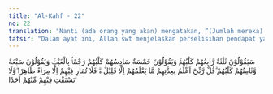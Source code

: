 ```yaml
---
title: "Al-Kahf - 22"
no: 22
translation: "Nanti (ada orang yang akan) mengatakan, ”(Jumlah mereka) tiga (orang), yang ke empat adalah anjingnya,” dan (yang lain) mengatakan, “(Jumlah mereka) lima (orang), yang ke enam adalah anjingnya,” sebagai terkaan terhadap yang gaib; dan (yang lain lagi) mengatakan, “(Jumlah mereka) tujuh (orang), yang ke delapan adalah anjingnya.” Katakanlah (Muhammad), “Tuhanku lebih mengetahui jumlah mereka; tidak ada yang mengetahui (bilangan) mereka kecuali sedikit.” Karena itu janganlah engkau (Muhammad) berbantah tentang hal mereka, kecuali perbantahan lahir saja dan jangan engkau menanyakan tentang mereka (pemuda-pemuda itu) kepada siapa pun."
tafsir: "Dalam ayat ini, Allah swt menjelaskan perselisihan pendapat yang terjadi pada masa Rasulullah saw mengenai kisah ini. Orang Nasrani dari aliran Malkaniyah berkata, \"Mereka itu berjumlah tiga orang, yang keempat adalah anjingnya.\" Orang Nasrani dari aliran Ya'qubiyah berpendapat, \"Mereka itu berjumlah lima orang dan yang keenam adalah anjingnya.\" Sedangkan golongan Nasthuriyah mengatakan, \"Mereka itu tujuh orang dan yang kedelapan adalah anjingnya.\" Dalam hal ini Allah berfirman bahwa mereka mengatakan tiga atau lima orang itu hanyalah perkiraan semata, dan tidak disertai dengan pengetahuan, seperti melemparkan batu di malam hari ke suatu sasaran yang tidak tampak oleh mata. Tetapi Allah tidak menyatakan terhadap orang yang mengatakan tujuh orang sebagai perkiraan yang tidak menentu. Oleh karena itu, menurut Ibnu 'Abbas, pendapat yang mengatakan bahwa jumlah mereka itu tujuh orang dan yang kedelapan adalah anjingnya inilah yang benar. Sebab Allah swt menyatakan kedua pendapat sebelumnya sebagai perkiraan yang tidak menentu, namun tidak mengatakan hal yang sama untuk pendapat yang ketiga. Hal ini menunjuk-kan bahwa perkataan yang ketiga itulah yang benar dan menunjukkan pula bahwa ucapan itu berdasarkan pengetahuan, keyakinan, dan kemantapan batin.\n\nMengenai nama-nama mereka yang tujuh itu, yang bermacam-macam pengucapannya, menurut al-hafidh Ibnu hajar dalam Kitab Tarikh karya Bukhari, tidak ada yang dapat dijadikan rujukan, karena bukan nama Arab. Dalam Tafsir Ibnu Katsir disebutkan nama-nama mereka sebagai berikut: Maksalmina (yang tertua), Tamlikha (yang kedua), Marthunus, Birunus, Dominus, Yathbunus, Falyastathyunus, dan nama anjingnya Hamran atau Qitmir. Nama-nama ini diambil dari Ahli Kitab, sehingga kebenarannya masih diragukan. Hanya Allah yang lebih mengetahui.\n\nKemudian Allah swt memerintahkan Rasul-Nya untuk mengemukakan kepada mereka yang berselisih tentang berapa jumlah pemuda penghuni gua itu bahwa Allah swt lebih mengetahui jumlah mereka. Tidak perlu mem-bicarakan hal seperti itu tanpa pengetahuan, lebih baik menyerahkannya kepada Allah. Seandainya Allah memberitahu Rasul-Nya tentang hal itu, tentu beliau akan menyampaikannya kepada umatnya jika bermanfaat untuk kehidupan mereka di dunia dan akhirat. Jika hal itu tidak disebutkan, seharusnya tidak perlu membuang-buang tenaga untuk memikirkannya.\n\nTetapi kemudian, Allah menegaskan \"tidak ada orang yang mengetahui jumlah mereka kecuali sedikit\". Di sini Allah mengisyaratkan adanya segelintir manusia yang diberi Allah ilmu untuk mengetahui keadaan yang sebenarnya tentang penghuni-penghuni gua itu. Siapakah yang sedikit itu? Ibnu 'Abbas, seorang sahabat yang masih muda pada zamannya dan dipandang sebagai tokoh ilmiah di segala bidang, mengatakan bahwa dia termasuk di antara yang sedikit itu. Ahli-ahli sejarah, ahli-ahli ilmu purbakala, mungkin dimasukkan ke dalam golongan yang kecil itu bilamana mereka dengan kegiatan penelitiannya memperoleh fakta-fakta sejarah tentang umat masa lampau. Akan tetapi, yang terpenting untuk umat Islam dari ayat ini bukanlah mencari keterangan tentang jumlah pemuda-pemuda itu, melainkan bagaimana mengambil iktibar dan pelajaran dari peristiwa ini, yang bermanfaat untuk membina iman dan takwa kepada Allah swt.\n\nSetelah Allah menyebutkan kisah ini, Allah melarang Nabi dua hal: Pertama tidak boleh memperdebatkan tentang Ashhabul Kahf kepada Ahli Kitab. Nabi dilarang berdebat tentang hal itu kecuali dengan cara yang lembut, tanpa menentukan bilangan jumlah Ashhabul Kahf, dan tidak membodoh-bodohkan mereka karena hal itu tidak bermanfaat. Tujuan utama kisah ini adalah mengimani bahwa hari kebangkitan pasti terjadi. \n\nDi lain surah dengan maksud yang sama Allah berfirman:\n\nDan janganlah kamu berdebat dengan Ahli Kitab, melainkan dengan cara yang baik, kecuali dengan orang-orang yang zalim di antara mereka. (al-'Ankabut/29: 46)\n\nLarangan kedua, Allah swt memerintahkan kepada Nabi saw agar tidak meminta keterangan tentang pemuda-pemuda itu kepada orang-orang Nasrani karena mereka juga tidak punya dasar pengetahuan tentang itu. Mereka hanya memperkirakan saja dan tanpa dalil yang kuat."
---
```


سَيَقُوْلُوْنَ ثَلٰثَةٌ رَّابِعُهُمْ كَلْبُهُمْۚ وَيَقُوْلُوْنَ خَمْسَةٌ سَادِسُهُمْ كَلْبُهُمْ رَجْمًاۢ بِالْغَيْبِۚ وَيَقُوْلُوْنَ سَبْعَةٌ وَّثَامِنُهُمْ كَلْبُهُمْ ۗقُلْ رَّبِّيْٓ اَعْلَمُ بِعِدَّتِهِمْ مَّا يَعْلَمُهُمْ اِلَّا قَلِيْلٌ ەۗ فَلَا تُمَارِ فِيْهِمْ اِلَّا مِرَاۤءً ظَاهِرًا ۖوَّلَا تَسْتَفْتِ فِيْهِمْ مِّنْهُمْ اَحَدًا ࣖ

